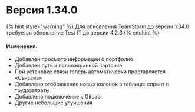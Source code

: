 # Версия 1.34.0

{% hint style="warning" %}
Для обновления TeamStorm до версии 1.34.0 требуется обновление Test IT до версии 4.2.3
{% endhint %}

#### Изменения:

* Добавлен просмотр информации о портфолио
* Добавлен путь к полноэкранной карточке
* При установке связи теперь автоматически проставляется «Связана»
* Добавлено отображение новых колонок в таблице: спринт и трудозатраты
* Добавлено подключение к GitLab
* Другие небольшие улучшения
